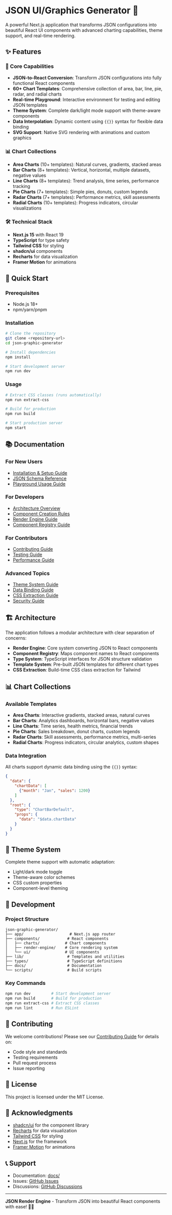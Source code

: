 # JSON UI/Graphics Generator 🎨

A powerful Next.js application that transforms JSON configurations into beautiful React UI components with advanced charting capabilities, theme support, and real-time rendering.

## ✨ Features

### 🎯 Core Capabilities
- **JSON-to-React Conversion**: Transform JSON configurations into fully functional React components
- **60+ Chart Templates**: Comprehensive collection of area, bar, line, pie, radar, and radial charts
- **Real-time Playground**: Interactive environment for testing and editing JSON templates
- **Theme System**: Complete dark/light mode support with theme-aware components
- **Data Interpolation**: Dynamic content using `{{}}` syntax for flexible data binding
- **SVG Support**: Native SVG rendering with animations and custom graphics

### 📊 Chart Collections
- **Area Charts** (10+ templates): Natural curves, gradients, stacked areas
- **Bar Charts** (8+ templates): Vertical, horizontal, multiple datasets, negative values
- **Line Charts** (8+ templates): Trend analysis, time series, performance tracking
- **Pie Charts** (7+ templates): Simple pies, donuts, custom legends
- **Radar Charts** (7+ templates): Performance metrics, skill assessments
- **Radial Charts** (10+ templates): Progress indicators, circular visualizations

### 🛠️ Technical Stack
- **Next.js 15** with React 19
- **TypeScript** for type safety
- **Tailwind CSS** for styling
- **shadcn/ui** components
- **Recharts** for data visualization
- **Framer Motion** for animations

## 🚀 Quick Start

### Prerequisites
- Node.js 18+ 
- npm/yarn/pnpm

### Installation
```bash
# Clone the repository
git clone <repository-url>
cd json-graphic-generator

# Install dependencies
npm install

# Start development server
npm run dev
```

### Usage
```bash
# Extract CSS classes (runs automatically)
npm run extract-css

# Build for production
npm run build

# Start production server
npm start
```

## 📚 Documentation

### For New Users
- [Installation & Setup Guide](./docs/installation-setup.md)
- [JSON Schema Reference](./docs/json-schema-reference.md)
- [Playground Usage Guide](./docs/playground-usage-guide.md)

### For Developers
- [Architecture Overview](./docs/architecture.md)
- [Component Creation Rules](./docs/component-creation-rules.md)
- [Render Engine Guide](./docs/render-engine-guide.md)
- [Component Registry Guide](./docs/component-registry-guide.md)

### For Contributors
- [Contributing Guide](./docs/contributing-guide.md)
- [Testing Guide](./docs/testing-guide.md)
- [Performance Guide](./docs/performance-guide.md)

### Advanced Topics
- [Theme System Guide](./docs/theme-system-guide.md)
- [Data Binding Guide](./docs/data-binding-guide.md)
- [CSS Extraction Guide](./docs/css-extraction-guide.md)
- [Security Guide](./docs/security-guide.md)

## 🏗️ Architecture

The application follows a modular architecture with clear separation of concerns:

- **Render Engine**: Core system converting JSON to React components
- **Component Registry**: Maps component names to React components
- **Type System**: TypeScript interfaces for JSON structure validation
- **Template System**: Pre-built JSON templates for different chart types
- **CSS Extraction**: Build-time CSS class extraction for Tailwind

## 📊 Chart Collections

### Available Templates
- **Area Charts**: Interactive gradients, stacked areas, natural curves
- **Bar Charts**: Analytics dashboards, horizontal bars, negative values
- **Line Charts**: Time series, health metrics, financial trends
- **Pie Charts**: Sales breakdown, donut charts, custom legends
- **Radar Charts**: Skill assessments, performance metrics, multi-series
- **Radial Charts**: Progress indicators, circular analytics, custom shapes

### Data Integration
All charts support dynamic data binding using the `{{}}` syntax:
```json
{
  "data": {
    "chartData": [
      {"month": "Jan", "sales": 1200}
    ]
  },
  "root": {
    "type": "ChartBarDefault",
    "props": {
      "data": "$data.chartData"
    }
  }
}
```

## 🎨 Theme System

Complete theme support with automatic adaptation:
- Light/dark mode toggle
- Theme-aware color schemes
- CSS custom properties
- Component-level theming

## 🔧 Development

### Project Structure
```
json-graphic-generator/
├── app/                    # Next.js app router
├── components/            # React components
│   ├── charts/           # Chart components
│   ├── render-engine/    # Core rendering system
│   └── ui/               # UI components
├── lib/                   # Templates and utilities
├── types/                 # TypeScript definitions
├── docs/                  # Documentation
└── scripts/               # Build scripts
```

### Key Commands
```bash
npm run dev         # Start development server
npm run build       # Build for production
npm run extract-css # Extract CSS classes
npm run lint        # Run ESLint
```

## 🤝 Contributing

We welcome contributions! Please see our [Contributing Guide](./docs/contributing-guide.md) for details on:
- Code style and standards
- Testing requirements
- Pull request process
- Issue reporting

## 📄 License

This project is licensed under the MIT License.

## 🙏 Acknowledgments

- [shadcn/ui](https://ui.shadcn.com/) for the component library
- [Recharts](https://recharts.org/) for data visualization
- [Tailwind CSS](https://tailwindcss.com/) for styling
- [Next.js](https://nextjs.org/) for the framework
- [Framer Motion](https://www.framer.com/motion/) for animations

## 📞 Support

- Documentation: [docs/](docs/)
- Issues: [GitHub Issues](https://github.com/your-repo/issues)
- Discussions: [GitHub Discussions](https://github.com/your-repo/discussions)

---

**JSON Render Engine** - Transform JSON into beautiful React components with ease! 🎨✨ 